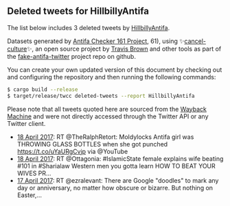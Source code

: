 ## Deleted tweets for HillbillyAntifa

The list below includes 3 deleted tweets by
[HillbillyAntifa](https://twitter.com/HillbillyAntifa).



Datasets generated by [Antifa Checker 161 Project](https://twitter.com/antifacheck161), 61), using ✨[cancel-culture](https://github.com/travisbrown/cancel-culture)✨, an open source project by 
[Travis Brown](https://twitter.com/travisbrown) and other tools as part of the 
[fake-antifa-twitter](https://github.com/antifacheck161/fake-antifa-twitter) project repo on github.

You can create your own updated version of this document by checking out and configuring the
repository and then running the following commands:

```bash
$ cargo build --release
$ target/release/twcc deleted-tweets --report HillbillyAntifa
```

Please note that all tweets quoted here are sourced from the
[Wayback Machine](https://web.archive.org) and were not directly accessed through the Twitter API or
any Twitter client.

* [18 April 2017](https://web.archive.org/web/20170418174123/https://twitter.com/HillbillyAntiFa/status/854389409457864705): RT @TheRalphRetort: Moldylocks Antifa girl was THROWING GLASS BOTTLES when she got punched https://t.co/uYaURgCvjp via @YouTube <!--854389409457864705-->
* [18 April 2017](https://web.archive.org/web/20170418013941/https://twitter.com/HillbillyAntiFa/status/854147389728460802): RT @Ottagonia: #IslamicState female explains wife beating #101 in #Sharialaw Western men you gotta learn HOW TO BEAT YOUR WIVES PR…  <!--854147389728460802-->
* [17 April 2017](https://web.archive.org/web/20170417220554/https://twitter.com/HillbillyAntiFa/status/854093589412032514): RT @ezralevant: There are Google "doodles" to mark any day or anniversary, no matter how obscure or bizarre. But nothing on Easter,…  <!--854093589412032514-->
